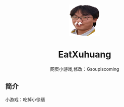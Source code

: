 <p align="center">
  <a href="https://xingye.me/game/eatkano"><img src="https://github.com/Gsoupiscoming/EatKano/blob/main/static/image/ClickBefore.png?raw=true" width="100" height="100" alt="EatKano"></a>
</p>
<div align="center">

# EatXuhuang

网页小游戏,修改：Gsoupiscoming

</div>


## 简介

小游戏：吃掉小徐缙
